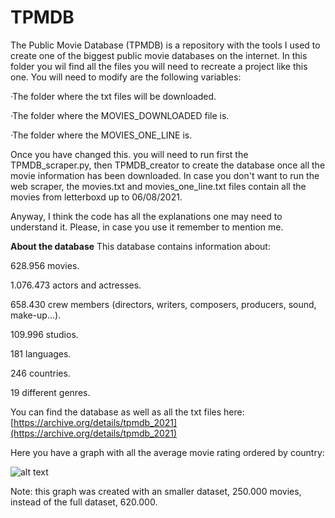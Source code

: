 # TPMDB
The Public Movie Database (TPMDB) is a repository with the tools I used to create one of the biggest public movie databases on the internet. In this folder you wil find all the files you will need to recreate a project like this one. You will need to modify are the following variables:

·The folder where the txt files will be downloaded.

·The folder where the MOVIES_DOWNLOADED file is.

·The folder where the MOVIES_ONE_LINE is.

Once you have changed this. you will need to run first the TPMDB_scraper.py, then TPMDB_creator to create the database once all the movie information has been downloaded. In case you don't want to run the web scraper, the movies.txt and movies_one_line.txt files contain all the movies from letterboxd up to 06/08/2021.

Anyway, I think the code has all the explanations one may need to understand it. Please, in case you use it remember to mention me.

**About the database**
This database contains information about:

628.956 movies.

1.076.473 actors and actresses.

658.430 crew members (directors, writers, composers, producers, sound, make-up...).

109.996 studios.

181 languages.

246 countries.

19 different genres.

You can find the database as well as all the txt files here: [https://archive.org/details/tpmdb_2021](https://archive.org/details/tpmdb_2021)

Here you have a graph with all the average movie rating ordered by country:

![alt text](https://i.imgur.com/rEoaKhV.png)

Note: this graph was created with an smaller dataset, 250.000 movies, instead of the full dataset, 620.000.
